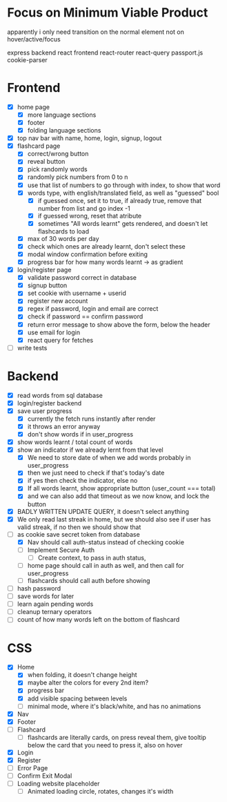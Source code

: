 # Focus on Minimum Viable Product
apparently i only need transition on the normal element
not on hover/active/focus

express backend
react frontend
react-router
react-query
passport.js
cookie-parser

# Frontend
- [x] home page
    - [x] more language sections
    - [x] footer
    - [x] folding language sections
- [x] top nav bar with name, home, login, signup, logout
- [x] flashcard page
    - [x] correct/wrong button
    - [x] reveal button
    - [x] pick randomly words
    - [x] randomly pick numbers from 0 to n
    - [x] use that list of numbers to go through with index, to show that word
    - [x] words type, with english/translated field, as well as "guessed" bool
        - [x] if guessed once, set it to true, if already true, remove that number from list and go index -1
        - [x] if guessed wrong, reset that atribute
        - [x] sometimes "All words learnt" gets rendered, and doesn't let flashcards to load
    - [x] max of 30 words per day
    - [x] check which ones are already learnt, don't select these
    - [x] modal window confirmation before exiting
    - [x] progress bar for how many words learnt -> as gradient
- [x] login/register page
    - [x] validate password correct in database
    - [x] signup button
    - [x] set cookie with username + userid
    - [x] register new account
    - [x] regex if password, login and email are correct
    - [x] check if password == confirm password
    - [x] return error message to show above the form, below the header
    - [x] use email for login
    - [x] react query for fetches
- [ ] write tests

# Backend
- [x] read words from sql database
- [x] login/register backend
- [x] save user progress
    - [x] currently the fetch runs instantly after render
    - [x] it throws an error anyway
    - [x] don't show words if in user_progress
- [x] show words learnt / total count of words
- [x] show an indicator if we already lernt from that level
    - [x] We need to store date of when we add words probably in user_progress
    - [x] then we just need to check if that's today's date
    - [x] if yes then check the indicator, else no
    - [x] If all words learnt, show appropriate button (user_count === total)
    - [x] and we can also add that timeout as we now know, and lock the button
- [x] BADLY WRITTEN UPDATE QUERY, it doesn't select anything
- [x] We only read last streak in home, but we should also see
    if user has valid streak, if no then we should show that
- [ ] as cookie save secret token from database
    - [x] Nav should call auth-status instead of checking cookie
    - [ ] Implement Secure Auth
        - [ ] Create context, to pass in auth status,
    - [ ] home page should call in auth as well, and then call for user_progress
    - [ ] flashcards should call auth before showing
- [ ] hash password
- [ ] save words for later
- [ ] learn again pending words
- [ ] cleanup ternary operators
- [ ] count of how many words left on the bottom of flashcard

# CSS
- [x] Home
    - [x] when folding, it doesn't change height
    - [x] maybe alter the colors for every 2nd item?
    - [x] progress bar
    - [x] add visible spacing between levels
    - [ ] minimal mode, where it's black/white, and has no animations
- [x] Nav
- [x] Footer
- [ ] Flashcard
    - [ ] flashcards are literally cards, on press reveal them, give tooltip below the card that you need to press it, also on hover
- [x] Login
- [x] Register
- [ ] Error Page
- [ ] Confirm Exit Modal
- [ ] Loading website placeholder
    - [ ] Animated loading circle, rotates, changes it's width
